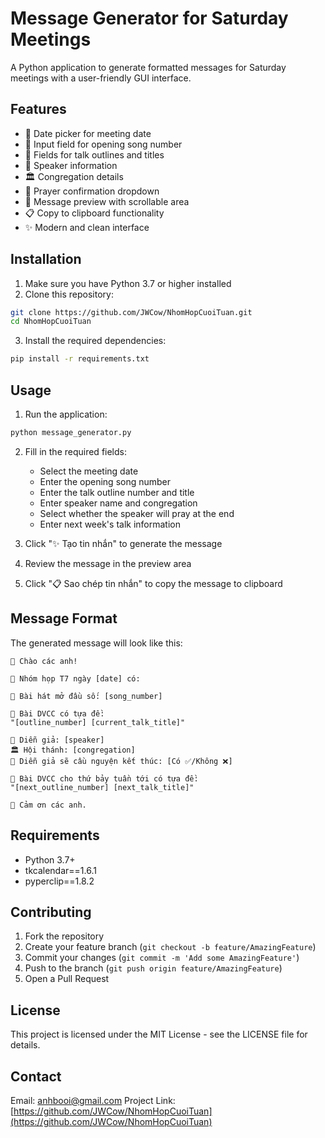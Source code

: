 # Message Generator for Saturday Meetings

A Python application to generate formatted messages for Saturday meetings with a user-friendly GUI interface.

## Features

- 📅 Date picker for meeting date
- 🎵 Input field for opening song number
- 📖 Fields for talk outlines and titles
- 🎤 Speaker information
- 🏛️ Congregation details
- 🙏 Prayer confirmation dropdown
- 👀 Message preview with scrollable area
- 📋 Copy to clipboard functionality
- ✨ Modern and clean interface

## Installation

1. Make sure you have Python 3.7 or higher installed
2. Clone this repository:
```bash
git clone https://github.com/JWCow/NhomHopCuoiTuan.git
cd NhomHopCuoiTuan
```

3. Install the required dependencies:
```bash
pip install -r requirements.txt
```

## Usage

1. Run the application:
```bash
python message_generator.py
```

2. Fill in the required fields:
   - Select the meeting date
   - Enter the opening song number
   - Enter the talk outline number and title
   - Enter speaker name and congregation
   - Select whether the speaker will pray at the end
   - Enter next week's talk information

3. Click "✨ Tạo tin nhắn" to generate the message
4. Review the message in the preview area
5. Click "📋 Sao chép tin nhắn" to copy the message to clipboard

## Message Format

The generated message will look like this:
```
👋 Chào các anh!

📅 Nhóm họp T7 ngày [date] có:

🎵 Bài hát mở đầu số: [song_number]

📖 Bài DVCC có tựa đề:
"[outline_number] [current_talk_title]"

🎤 Diễn giả: [speaker]
🏛️ Hội thánh: [congregation]
🙏 Diễn giả sẽ cầu nguyện kết thúc: [Có ✅/Không ❌]

📖 Bài DVCC cho thứ bảy tuần tới có tựa đề:
"[next_outline_number] [next_talk_title]"

🙏 Cảm ơn các anh.
```

## Requirements

- Python 3.7+
- tkcalendar==1.6.1
- pyperclip==1.8.2

## Contributing

1. Fork the repository
2. Create your feature branch (`git checkout -b feature/AmazingFeature`)
3. Commit your changes (`git commit -m 'Add some AmazingFeature'`)
4. Push to the branch (`git push origin feature/AmazingFeature`)
5. Open a Pull Request

## License

This project is licensed under the MIT License - see the LICENSE file for details.

## Contact

Email: anhbooi@gmail.com
Project Link: [https://github.com/JWCow/NhomHopCuoiTuan](https://github.com/JWCow/NhomHopCuoiTuan) 